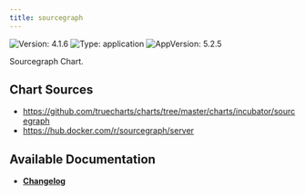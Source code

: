 ```yaml
---
title: sourcegraph
---
```


![Version: 4.1.6](https://img.shields.io/badge/Version-4.1.6-informational?style=flat-square) ![Type: application](https://img.shields.io/badge/Type-application-informational?style=flat-square) ![AppVersion: 5.2.5](https://img.shields.io/badge/AppVersion-5.2.5-informational?style=flat-square)

Sourcegraph Chart.

## Chart Sources

- https://github.com/truecharts/charts/tree/master/charts/incubator/sourcegraph
- https://hub.docker.com/r/sourcegraph/server

## Available Documentation

- [**Changelog**](./CHANGELOG.md)
